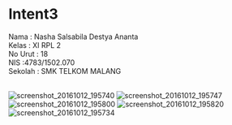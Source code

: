 # Intent3

Nama : Nasha Salsabila Destya Ananta 
<br>
Kelas : XI RPL 2
<br>
No Urut : 18
<br>
NIS :4783/1502.070
<br>
Sekolah : SMK TELKOM MALANG
<br><br>

![screenshot_20161012_195740](https://cloud.githubusercontent.com/assets/22131446/19311112/d079dee0-9041-11e6-8d8b-bd44919656e1.png)
![screenshot_20161012_195747](https://cloud.githubusercontent.com/assets/22131446/19311113/d0b55362-9041-11e6-8264-8816cd8c6809.png)
![screenshot_20161012_195800](https://cloud.githubusercontent.com/assets/22131446/19311114/d0c897e2-9041-11e6-9418-f074a7c2f526.png)
![screenshot_20161012_195820](https://cloud.githubusercontent.com/assets/22131446/19311115/d0fc7e04-9041-11e6-9d36-d4c37b0e2f2c.png)
![screenshot_20161012_195734](https://cloud.githubusercontent.com/assets/22131446/19311116/d1146b54-9041-11e6-95f0-22ab77853584.png)

